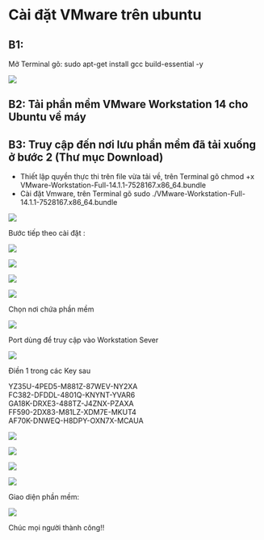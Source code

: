 # Cài đặt VMware trên ubuntu 
## B1:
 Mở Terminal gõ:  sudo apt-get install gcc build-essential -y

 ![](../images/2019-05-15_14-35.png)

 ## B2: Tải phần mềm VMware Workstation 14 cho Ubuntu về máy
 ## B3: Truy cập đến nơi lưu phần mềm đã tải xuống ở bước 2 (Thư mục Download)
 - Thiết lập quyền thực thi trên file vừa tải về, trên Terminal gõ
chmod +x VMware-Workstation-Full-14.1.1-7528167.x86_64.bundle
- Cài đặt Vmware, trên Terminal gõ
sudo ./VMware-Workstation-Full-14.1.1-7528167.x86_64.bundle

![](../images/2019-05-15_14-37.png)

Bước tiếp theo cài đặt :

![](../images/2019-05-15_14-42.png)

![](../images/2019-05-15_14-38_1.png)

![](../images/2019-05-15_14-39.png)

![](../images/2019-05-15_14-39_1.png)  

Chọn nơi chứa phần mềm 

![](../images/2019-05-15_14-45.png)  
 
 Port dùng để truy cập vào Workstation Sever


![](../images/2019-05-15_14-46.png)


Điền 1 trong các Key sau

YZ35U-4PED5-M881Z-87WEV-NY2XA  
FC382-DFDDL-4801Q-KNYNT-YVAR6  
GA18K-DRXE3-488TZ-J4ZNX-PZAXA  
FF590-2DX83-M81LZ-XDM7E-MKUT4  
AF70K-DNWEQ-H8DPY-OXN7X-MCAUA

![](../images/2019-05-15_14-49_1.png)

![](../images/2019-05-15_14-49_2.png)

![](../images/2019-05-15_14-49.png)

![](../images/2019-05-15_15-06.png)

Giao diện phần mềm:

![](../images/2019-05-15_15-08.png)


Chúc mọi người thành công!!
